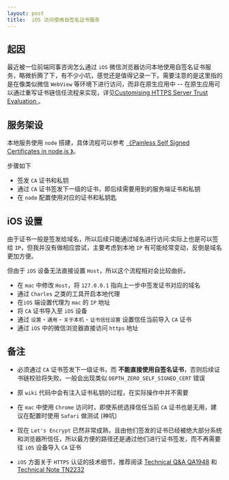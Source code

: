 ```yaml
---
layout: post
title:  iOS 访问使用自签名证书服务
---
```


## 起因

最近被一位前端同事咨询怎么通过 `iOS` 微信浏览器访问本地使用自签名证书服务，略微折腾了下，有不少小坑，感觉还是值得记录一下。需要注意的是这里指的是在像类似微信 `WebView` 等环境下进行访问，而非在原生应用中 -- 在原生应用可以通过重写证书链信任流程来实现，详见[Customising HTTPS Server Trust Evaluation
](https://developer.apple.com/library/content/technotes/tn2232/_index.html#//apple_ref/doc/uid/DTS40012884-CH1-SECNSURLSESSION)
。

## 服务架设

本地服务使用 `node` 搭建，具体流程可以参考 [《Painless Self Signed Certificates in node.js
》](https://github.com/Daplie/node-ssl-root-cas/wiki/Painless-Self-Signed-Certificates-in-node.js)。

步骤如下


* 签发 `CA` 证书和私钥
* 通过 `CA` 证书签发下一级的证书，即后续需要用到的服务端证书和私钥
* 在 `node` 配置使用对应的证书和私钥匙



## iOS 设置

由于证书一般是签发给域名，所以后续只能通过域名进行访问:实际上也是可以签给 `IP`，但我并没有做相应尝试，主要考虑到本地 `IP` 有可能经常变动，反倒是域名更加方便。

但由于 `iOS` 设备无法直接设置 `Host`，所以这个流程相对会比较曲折。


* 在 `mac` 中修改 `Host`，将 `127.0.0.1` 指向上一步中签发证书对应的域名
* 通过 `Charles` 之类的工具开启本地代理
* 在`iOS` 端设置代理为 `mac` 的 `IP` 地址
* 将 `CA` 证书导入至 `iOS` 设备
* 通过 `设置` - `通用` - `关于本机` - `证书信任设置` 设置信任当前导入 `CA` 证书
* 通过 `iOS` 中的微信浏览器直接访问 `https` 地址


## 备注

* 必须通过 `CA` 证书签发下一级证书，而 **不能直接使用自签名证书**，否则后续证书链校验将失败。一般会出现类似 `DEPTH_ZERO_SELF_SIGNED_CERT` 错误

* 原 `wiki` 代码中会有注入证书私钥的过程，在实际操作中并不需要

* 在 `mac` 中使用 `Chrome` 访问时，即使系统选择信任当前 `CA` 证书也是无用，建议在配置时使用 `Safari` 做测试 (神坑)

* 现在 `Let's Encrypt` 已然非常成熟，且由他们签发的证书已经被绝大部分系统和浏览器所信任，所以最方便的路径还是通过他们进行证书签发，而不再需要往 `iOS` 设备导入 `CA` 证书

* `iOS` 方面关于 `HTTPS` 认证的技术细节，推荐阅读 [Technical Q&A QA1948](https://developer.apple.com/library/content/qa/qa1948/_index.html#//apple_ref/doc/uid/DTS40017603-CH1-SECCUSTOMISINGHTTPSSERVERTRUSTEVALUATION) 和 [Technical Note TN2232
](https://developer.apple.com/library/content/technotes/tn2232/_index.html#//apple_ref/doc/uid/DTS40012884)









